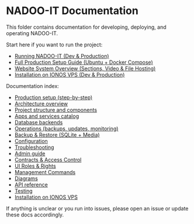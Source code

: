 # NADOO-IT Documentation

This folder contains documentation for developing, deploying, and operating NADOO-IT.

Start here if you want to run the project:
- [Running NADOO-IT (Dev & Production)](running.md)
- [Full Production Setup Guide (Ubuntu + Docker Compose)](production-setup.md)
- [Website System Overview (Sections, Video & File Hosting)](website-system.md)
- [Installation on IONOS VPS (Dev & Production)](installation-ionos-vps.md)

Documentation index:
- [Production setup (step-by-step)](production-setup.md)
- [Architecture overview](architecture.md)
- [Project structure and components](project-structure.md)
- [Apps and services catalog](apps-and-services.md)
- [Database backends](database.md)
- [Operations (backups, updates, monitoring)](operations.md)
- [Backup & Restore (SQLite + Media)](ops-backup-restore.md)
- [Configuration](configuration.md)
- [Troubleshooting](troubleshooting.md)
- [Admin guide](admin.md)
- [Contracts & Access Control](contracts-and-access-control.md)
- [UI Roles & Rights](ui-roles-and-rights.md)
- [Management Commands](management-commands.md)
- [Diagrams](diagrams.md)
- [API reference](api.md)
- [Testing](testing.md)
- [Installation on IONOS VPS](installation-ionos-vps.md)

If anything is unclear or you run into issues, please open an issue or update these docs accordingly.
